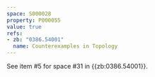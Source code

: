 ```yaml
---
space: S000028
property: P000055
value: true
refs:
- zb: "0386.54001"
  name: Counterexamples in Topology
---
```


See item #5 for space #31 in {{zb:0386.54001}}.

